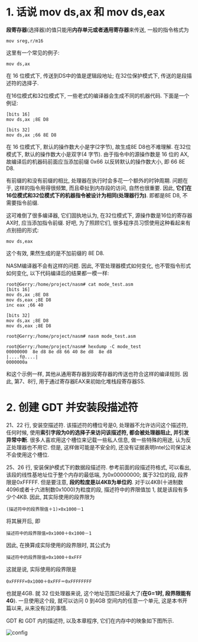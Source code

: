 # 1. 话说 mov ds,ax 和 mov ds,eax

**段寄存器**(选择器)的值只能用**内存单元或者通用寄存器**来传送, 一般的指令格式为

```
mov sreg,r/m16
```

这里有一个常见的例子:

```
mov ds,ax
```

在 16 位模式下, 传送到DS中的值是逻辑段地址; 在32位保护模式下, 传送的是段描述符的选择子.

在16位模式和32位模式下, 一些老式的编译器会生成不同的机器代码. 下面是一个例证:

```
[bits 16]
mov ds,ax ;8E D8

[bits 32]
mov ds,ax ;66 8E D8
```

在 16 位模式下, 默认的操作数大小是字(2字节), 故生成8E D8也不难理解. 在32位模式下, 默认的操作数大小是双字(4 字节). 由于指令中的源操作数是 16 位的 AX, 故编译后的机器码前面应当添加前缀 0x66 以反转默认的操作数大小, 即 66 8E D8.

有前缀的和没有前缀的相比, 处理器在执行时会多花一个额外的时钟周期. 问题在于, 这样的指令用得很频繁, 而且牵扯到内存段的访问, 自然也很重要. 因此, **它们在16位模式和32位模式下的机器指令被设计为相同(处理器行为)**. 即都是8E D8, 不需要指令前缀.

这可难倒了很多编译器, 它们固执地认为, 在32位模式下, 源操作数是16位的寄存器AX时, 应当添加指令前缀. 好吧, 为了照顾它们, 很多程序员习惯使用这种看起来有点别扭的形式:

```
mov ds,eax
```

这个有效, 果然生成的是不加前缀的 8E D8.

NASM编译器不会有这样的问题. 因此, 不管处理器模式如何变化, 也不管指令形式如何变化, 以下代码编译后的结果都一模一样:

```
root@Gerry:/home/project/nasm# cat mode_test.asm
[bits 16]
mov ds,ax ;8E D8
mov ds,eax ;8E D8
inc eax ;66 40

[bits 32]
mov ds,ax ;8E D8
mov ds,eax ;8E D8

root@Gerry:/home/project/nasm# nasm mode_test.asm

root@Gerry:/home/project/nasm# hexdump -C mode_test
00000000  8e d8 8e d8 66 40 8e d8  8e d8                    |....f@....|
0000000a
```

和这个示例一样, 其他从通用寄存器到段寄存器的传送也符合这样的编译规则. 因此, 第7、8行, 用于通过寄存器EAX来初始化堆栈段寄存器SS.

# 2. 创建 GDT 并安装段描述符

21、22 行, 安装空描述符. 该描述符的槽位号是0, 处理器不允许访问这个描述符, 任何时候, 使用**索引字段为0的选择子来访问该描述符, 都会被处理器阻止, 并引发异常中断**. 很多人喜欢用这个槽位来记载一些私人信息, 做一些特殊的用途, 认为反正处理器也不用它. 但是, 这样做可能是不安全的, 还没有证据表明Intel公司保证决不会使用这个槽位.

25、26 行, 安装保护模式下的数据段描述符. 参考前面的段描述符格式, 可以看出, 该段的线性基地址位于整个内存的最低端, 为0x00000000; 属于32位的段, 段界限是0xFFFFF. 但是要注意, **段的粒度是以4KB为单位的**. 对于以4KB(十进制数4096或者十六进制数0x1000)为粒度的段, 描述符中的界限值加 1, 就是该段有多少个4KB. 因此, 其实际使用的段界限为

```
(描述符中的段界限值＋1)×0x1000－1
```

将其展开后, 即
```
描述符中的段界限值×0x1000＋0x1000－1
```
因此, 在换算成实际使用的段界限时, 其公式为

```
描述符中的段界限值×0x1000＋0xFFF
```
这就是说, 实际使用的段界限是

```
0xFFFFF×0x1000＋0xFFF＝0xFFFFFFFF
```

也就是4GB. 就 32 位处理器来说, 这个地址范围已经最大了(**在G=1时, 段界限能有4G**). 一旦使用这个段, 就可以访问 0 到4GB 空间内的任意一个单元, 这是本书开篇以来, 从来没有过的事情.


GDT 和 GDT 内的描述符, 以及本章程序, 它们在内存中的映象如下图所示.

![config](images/3.png)

